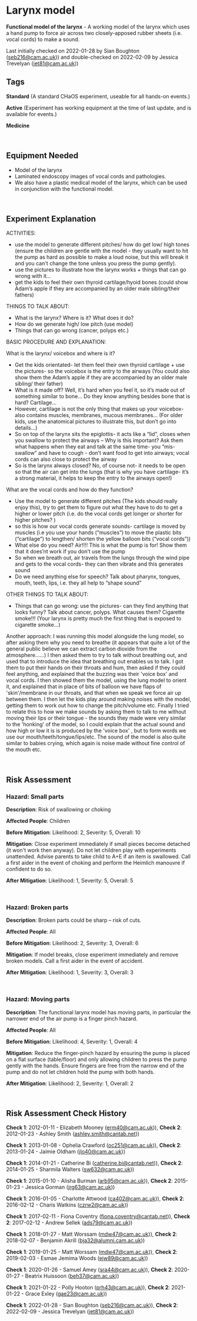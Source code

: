 # Larynx model

**Functional model of the larynx** - A working model of the larynx which uses a hand pump to force air across two closely-apposed rubber sheets (i.e. vocal cords) to make a sound.

Last initially checked on 2022-01-28 by Sian Boughton (seb216@cam.ac.uk)) and double-checked on 2022-02-09 by Jessica Trevelyan (jet81@cam.ac.uk))

## Tags
<!--- Start Tags (DO NOT REMOVE THIS COMMENT) --->

**Standard** (A standard CHaOS experiment, useable for all hands-on events.)

**Active** (Experiment has working equipment at the time of last update, and is available for events.)

**Medicine**
<!--- End Tags (DO NOT REMOVE THIS COMMENT) --->

<br/>

## Equipment Needed 
- Model of the larynx
- Laminated endoscopy images of vocal cords and pathologies.
- We also have a plastic medical model of the larynx, which can be used in conjunction with the functional model.

<br/>

## Experiment Explanation 

ACTIVITIES:

- use the model to generate different pitches/ how do get low/ high tones (ensure the children are gentle with the model - they usually want to hit the pump as hard as possible to make a loud noise, but this will break it and you can't change the tone unless you press the pump gently).
- use the pictures to illustrate how the larynx works + things that can go wrong with it...
- get the kids to feel their own thyroid cartilage/hyoid bones (could show Adam’s apple if they are accompanied by an older male sibling/their fathers)

THINGS TO TALK ABOUT:

- What is the larynx? Where is it? What does it do?
- How do we generate high/ low pitch (use model)
- Things that can go wrong (cancer, polyps etc.)

BASIC PROCEDURE AND EXPLANATION:

What is the larynx/ voicebox and where is it?

- Get the kids orientated- let them feel their own thyroid cartilage + use the pictures- so the voicebox is the entry to the airways (You could also show them the Adam’s apple if they are accompanied by an older male sibling/ their father)
- What is it made off? Well, it’s hard when you feel it, so it’s made out of something similar to bone... Do they know anything besides bone that is hard? Cartilage...
- However, cartilage is not the only thing that makes up your voicebox- also contains muscles, membranes, mucous membranes... (For older kids, use the anatomical pictures to illustrate this, but don’t go into details...)
- So on top of the larynx sits the epiglottis- it acts like a “lid”, closes when you swallow to protect the airways – Why is this important? Ask them what happens when they eat and talk at the same time- you “mis-swallow” and have to cough - don’t want food to get into airways; vocal cords can also close to protect the airway
- So is the larynx always closed? No, of course not- it needs to be open so that the air can get into the lungs (that is why you have cartilage- it’s a strong material, it helps to keep the entry to the airways open!)

What are the vocal cords and how do they function?

- Use the model to generate different pitches (The kids should really enjoy this), try to get them to figure out what they have to do to get a higher or lower pitch (i.e. do the vocal cords get longer or shorter for higher pitches? )
- so this is how our vocal cords generate sounds- cartilage is moved by muscles (i.e you use your hands (“muscles”) to move the plastic bits (“cartilage”) to lengthen/ shorten the yellow balloon bits (“vocal cords”))
- What else do you need? Air!!!! This is what the pump is for! Show them that it does’nt work if you don’t use the pump
- So when we breath out, air travels from the lungs through the wind pipe and gets to the vocal cords- they can then vibrate and this generates sound
- Do we need anything else for speech? Talk about pharynx, tongues, mouth, teeth, lips, i.e. they all help to “shape sound”

OTHER THINGS TO TALK ABOUT:

- Things that can go wrong: use the pictures- can they find anything that looks funny? Talk about cancer, polyps. What causes them? Cigarette smoke!!! (Your larynx is pretty much the first thing that is exposed to cigarette smoke...)

Another approach:
I was running this model alongside the lung model, so after asking them why you need to breathe (it appears that quite a lot of the general public believe we can extract carbon dioxide from the atmosphere......) I then asked them to try to talk without breathing out, and used that to introduce the idea that breathing out enables us to talk. I got them to put their hands on their throats and hum, then asked if they could feel anything, and explained that the buzzing was their 'voice box' and vocal cords. I then showed them the model, using the lung model to orient it, and explained that in place of bits of balloon we have flaps of 'skin'/membrane in our throats, and that when we speak we force air up between them. I then let the kids play around making noises with the model, getting them to work out how to change the pitch/volume etc. Finally I tried to relate this to how we make sounds by asking them to talk to me without moving their lips or their tongue - the sounds they made were very similar to the 'honking' of the model, so I could explain that the actual sound and how high or low it is is produced by the 'voice box' , but to form words we use our mouth/teeth/tongue/lips/etc. The sound of the model is also quite similar to babies crying, which again is noise made without fine control of the mouth etc.



<br/>

## Risk Assessment

### **Hazard**: Small parts

**Description**: Risk of swallowing or choking

**Affected People**: Children

**Before Mitigation**: Likelihood: 2, Severity: 5, Overall: 10

**Mitigation**: Close experiment immediately if small pieces become detached (it won't work then anyway). Do not let children play with experiments unattended. Advise parents to take child to A+E if an item is swallowed. Call a first aider in the event of choking and perform the Heimlich manouvre if confident to do so.

**After Mitigation**: Likelihood: 1, Severity: 5, Overall: 5

<br/>

### **Hazard**: Broken parts

**Description**: Broken parts could be sharp – risk of cuts.

**Affected People**: All

**Before Mitigation**: Likelihood: 2, Severity: 3, Overall: 6

**Mitigation**: If model breaks, close experiment immediately and remove broken models. Call a first aider in the event of accident.

**After Mitigation**: Likelihood: 1, Severity: 3, Overall: 3

<br/>

### **Hazard**: Moving parts

**Description**: The functional larynx model has moving parts, in particular the narrower end of the air pump is a finger pinch hazard.

**Affected People**: All

**Before Mitigation**: Likelihood: 4, Severity: 1, Overall: 4

**Mitigation**: Reduce the finger-pinch hazard by ensuring the pump is placed on a flat surface (table/floor) and only allowing children to press the pump gently with the hands. Ensure fingers are free from the narrow end of the pump and do not let children hold the pump with both hands.

**After Mitigation**: Likelihood: 2, Severity: 1, Overall: 2

<br/>

## Risk Assessment Check History 

**Check 1**: 2012-01-11 - Elizabeth Mooney (erm40@cam.ac.uk)), **Check 2**: 2012-01-23 - Ashley Smith (ashley.smith@cantab.net))

**Check 1**: 2013-01-08 - Ophelia Crawford (oc251@cam.ac.uk)), **Check 2**: 2013-01-24 - Jaimie Oldham (jlo40@cam.ac.uk))

**Check 1**: 2014-01-21 - Catherine Bi (catherine.bi@cantab.net)), **Check 2**: 2014-01-25 - Sharmila Walters (sw632@cam.ac.uk))

**Check 1**: 2015-01-10 - Alisha Burman (arb95@cam.ac.uk)), **Check 2**: 2015-01-23 - Jessica Gorman (jrg63@cam.ac.uk))

**Check 1**: 2016-01-05 - Charlotte Attwood (ca402@cam.ac.uk)), **Check 2**: 2016-02-12 - Charis Watkins (czrw2@cam.ac.uk))

**Check 1**: 2017-02-11 - Fiona Coventry (fiona.coventry@cantab.net)), **Check 2**: 2017-02-12 - Andrew Sellek (ads79@cam.ac.uk))

**Check 1**: 2018-01-27 - Matt Worssam (mdw47@cam.ac.uk)), **Check 2**: 2018-02-07 - Benjamin Akrill (bja32@alumni.cam.ac.uk))

**Check 1**: 2019-01-25 - Matt Worssam (mdw47@cam.ac.uk)), **Check 2**: 2019-02-03 - Esmae Jemima Woods (ejw89@cam.ac.uk))

**Check 1**: 2020-01-26 - Samuel Amey (sra44@cam.ac.uk)), **Check 2**: 2020-01-27 - Beatrix Huissoon (beh37@cam.ac.uk))

**Check 1**: 2021-01-22 - Polly Hooton (prh43@cam.ac.uk)), **Check 2**: 2021-01-22 - Grace Exley (gae23@cam.ac.uk))

**Check 1**: 2022-01-28 - Sian Boughton (seb216@cam.ac.uk)), **Check 2**: 2022-02-09 - Jessica Trevelyan (jet81@cam.ac.uk))